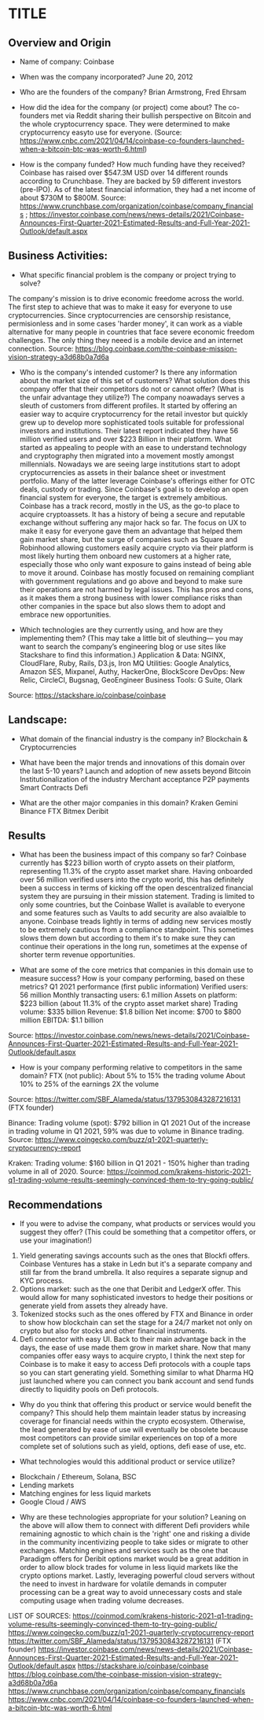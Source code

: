 # TITLE

## Overview and Origin

* Name of company: Coinbase

* When was the company incorporated? June 20, 2012

* Who are the founders of the company? Brian Armstrong, Fred Ehrsam

* How did the idea for the company (or project) come about? The co-founders met via Reddit sharing their bullish perspective on Bitcoin and the whole cryptocurrency space. They were determined to make cryptocurrency easyto use for everyone. (Source: https://www.cnbc.com/2021/04/14/coinbase-co-founders-launched-when-a-bitcoin-btc-was-worth-6.html)

* How is the company funded? How much funding have they received? Coinbase has raised over $547.3M USD over 14 different rounds according to Crunchbase. They are backed by 59 different investors (pre-IPO). As of the latest financial information, they had a net income of about $730M to $800M.
Source: https://www.crunchbase.com/organization/coinbase/company_financials ; https://investor.coinbase.com/news/news-details/2021/Coinbase-Announces-First-Quarter-2021-Estimated-Results-and-Full-Year-2021-Outlook/default.aspx


## Business Activities:

* What specific financial problem is the company or project trying to solve?

The company's mission is to drive economic freedome across the world. The first step to achieve that was to make it easy for everyone to use cryptocurrencies. Since cryptocurrencies are censorship resistance, permisionless and in some cases 'harder money', it can work as a viable alternative for many people in countries that face severe economic freedom challenges. The only thing they neeed is a mobile device and an internet connection.
Source: https://blog.coinbase.com/the-coinbase-mission-vision-strategy-a3d68b0a7d6a

* Who is the company's intended customer?  Is there any information about the market size of this set of customers?
What solution does this company offer that their competitors do not or cannot offer? (What is the unfair advantage they utilize?)
The company noawadays serves a sleuth of customers from different profiles. It started by offering an easier way to acquire cryptocurrency for the retail investor but quickly grew up to develop more sophisticated tools suitable for professional investors and institutions. Their latest report indicated they have 56 million verified users and over $223 Billion in their platform.
What started as appealing to people with an ease to understand technology and cryptography then migrated into a movement mostly amongst millennials. Nowadays we are seeing large institutions start to adopt cryptocurrencies as assets in their balance sheet or investment portfolio. Many of the latter leverage Coinbase's offerings either for OTC deals, custody or trading.
Since Coinbase's goal is to develop an open financial system for everyone, the target is extremely ambitious.
Coinbase has a track record, mostly in the US, as the go-to place to acquire cryptoassets. It has a history of being a secure and reputable exchange without suffering any major hack so far. The focus on UX to make it easy for everyone gave them an advantage that helped them gain market share, but the surge of companies such as Square and Robinhood allowing customers easily acquire crypto via their platform is most likely hurting them onboard new customers at a higher rate, especially those who only want exposure to gains instead of being able to move it around. Coinbase has mostly focused on remaining compliant with government regulations and go above and beyond to make sure their operations are not harmed by legal issues. This has pros and cons, as it makes them a strong business with lower compliance risks than other companies in the space but also slows them to adopt and embrace new opportunities.

* Which technologies are they currently using, and how are they implementing them? (This may take a little bit of sleuthing–– you may want to search the company’s engineering blog or use sites like Stackshare to find this information.)
Application & Data: NGINX, CloudFlare, Ruby, Rails, D3.js, Iron MQ
Utilities: Google Analytics, Amazon SES, Mixpanel, Authy, HackerOne, BlockScore
DevOps: New Relic, CircleCI, Bugsnag, GeoEngineer
Business Tools: G Suite, Olark

Source: https://stackshare.io/coinbase/coinbase

## Landscape:

* What domain of the financial industry is the company in? Blockchain & Cryptocurrencies

* What have been the major trends and innovations of this domain over the last 5-10 years?
Launch and adoption of new assets beyond Bitcoin
Institutionalization of the industry
Merchant acceptance
P2P payments
Smart Contracts
Defi

* What are the other major companies in this domain?
Kraken
Gemini
Binance
FTX
Bitmex
Deribit


## Results

* What has been the business impact of this company so far? 
Coinbase currently has $223 billion worth of crypto assets on their platform, representing 11.3% of the crypto asset market share. Having onboarded over 56 million verified users into the crypto world, this has definitely been a success in terms of kicking off the open descentralized financial system they are pursuing in their mission statement. Trading is limited to only some countries, but the Coinbase Wallet is available to everyone and some features such as Vaults to add security are also avaialble to anyone. Coinbase treads lightly in terms of adding new services mostly to be extremely cautious from a compliance standpoint. This sometimes slows them down but according to them it's to make sure they can continue their operations in the long run, sometimes at the expense of shorter term revenue opportunities.

* What are some of the core metrics that companies in this domain use to measure success? How is your company performing, based on these metrics?
Q1 2021 performance (first public information)
Verified users: 56 million
Monthly transacting users: 6.1 million
Assets on platform: $223 billion (about 11.3% of the crypto asset market share)
Trading volume: $335 billion
Revenue: $1.8 billion
Net income: $700 to $800 million
EBITDA: $1.1 billion

Source: https://investor.coinbase.com/news/news-details/2021/Coinbase-Announces-First-Quarter-2021-Estimated-Results-and-Full-Year-2021-Outlook/default.aspx

* How is your company performing relative to competitors in the same domain?
FTX (not public):
About 5% to 15% the trading volume
About 10% to 25% of the earnings
2X the volume

Source: https://twitter.com/SBF_Alameda/status/1379530843287216131 (FTX founder)

Binance:
Trading volume (spot): $792 billion in Q1 2021
Out of the increase in trading volume in Q1 2021, 59% was due to volume in Binance trading.
Source: https://www.coingecko.com/buzz/q1-2021-quarterly-cryptocurrency-report

Kraken:
Trading volume: $160 billion in Q1 2021 - 150% higher than trading volume in all of 2020.
Source: https://coinmod.com/krakens-historic-2021-q1-trading-volume-results-seemingly-convinced-them-to-try-going-public/




## Recommendations

* If you were to advise the company, what products or services would you suggest they offer? (This could be something that a competitor offers, or use your imagination!)
1) Yield generating savings accounts such as the ones that Blockfi offers. Coinbase Ventures has a stake in Ledn but it's a separate company and still far from the brand umbrella. It also requires a separate signup and KYC process.
2) Options market: such as the one that Deribit and LedgerX offer. This would allow for many sophisticated investors to hedge their positions or generate yield from assets they already have.
3) Tokenized stocks such as the ones offered by FTX and Binance in order to show how blockchain can set the stage for a 24/7 market not only on crypto but also for stocks and other financial instruments.
4) Defi connector with easy UI. Back to their main advantage back in the days, the ease of use made them grow in market share. Now that many companies offer easy ways to acquire crypto, I think the next step for Coinbase is to make it easy to access Defi protocols with a couple taps so you can start generating yield. Something similar to what Dharma HQ just launched where you can connect you bank account and send funds directly to liquidity pools on Defi protocols.

* Why do you think that offering this product or service would benefit the company?
This should help them maintain leader status by increasing coverage for financial needs within the crypto ecosystem. Otherwise, the lead generated by ease of use will eventually be obsolete because most competitors can provide similar experiences on top of a more complete set of solutions such as yield, options, defi ease of use, etc.

* What technologies would this additional product or service utilize?
- Blockchain / Ethereum, Solana, BSC
- Lending markets
- Matching engines for less liquid markets
- Google Cloud / AWS

* Why are these technologies appropriate for your solution?
Leaning on the above will allow them to connect with different Defi providers while remaining agnostic to which chain is the 'right' one and risking a divide in the community incentivizing people to take sides or migrate to other exchanges. Matching engines and services such as the one that Paradigm offers for Deribit options market would be a great addition in order to allow block trades for volume in less liquid markets like the crypto options market.
Lastly, leveraging powerful cloud servers without the need to invest in hardware for volatile demands in computer processing can be a great way to avoid unnecessary costs and stale computing usage when trading volume decreases.

LIST OF SOURCES:
https://coinmod.com/krakens-historic-2021-q1-trading-volume-results-seemingly-convinced-them-to-try-going-public/
https://www.coingecko.com/buzz/q1-2021-quarterly-cryptocurrency-report
https://twitter.com/SBF_Alameda/status/1379530843287216131 (FTX founder)
https://investor.coinbase.com/news/news-details/2021/Coinbase-Announces-First-Quarter-2021-Estimated-Results-and-Full-Year-2021-Outlook/default.aspx
https://stackshare.io/coinbase/coinbase
https://blog.coinbase.com/the-coinbase-mission-vision-strategy-a3d68b0a7d6a
https://www.crunchbase.com/organization/coinbase/company_financials
https://www.cnbc.com/2021/04/14/coinbase-co-founders-launched-when-a-bitcoin-btc-was-worth-6.html

